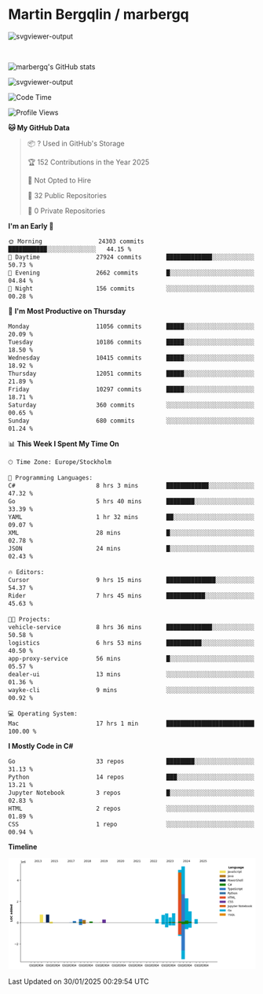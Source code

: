 # Martin Bergqlin / marbergq

![svgviewer-output](https://user-images.githubusercontent.com/2405410/206014777-22d41ecb-c24f-421d-b7d9-bba2cb5bb0de.svg)

<br>

<!--- [![Martin's Week](https://github-readme-stats.vercel.app/api/wakatime?username=marbergq&theme=dark)](https://github.com/anuraghazra/github-readme-stats) -->

![marbergq's GitHub stats](https://github-readme-stats.vercel.app/api?username=marbergq&count_private=true&show_icons=true)

![svgviewer-output](https://wakatime.com/badge/user/3f0a2069-6683-4e19-9a4a-7d21ea815067.svg)

<!--START_SECTION:waka-->
![Code Time](http://img.shields.io/badge/Code%20Time-4%2C757%20hrs%2024%20mins-blue)

![Profile Views](http://img.shields.io/badge/Profile%20Views-0-blue)

**🐱 My GitHub Data** 

> 📦 ? Used in GitHub's Storage 
 > 
> 🏆 152 Contributions in the Year 2025
 > 
> 🚫 Not Opted to Hire
 > 
> 📜 32 Public Repositories 
 > 
> 🔑 0 Private Repositories 
 > 
**I'm an Early 🐤** 

```text
🌞 Morning                24303 commits       ███████████░░░░░░░░░░░░░░   44.15 % 
🌆 Daytime                27924 commits       █████████████░░░░░░░░░░░░   50.73 % 
🌃 Evening                2662 commits        █░░░░░░░░░░░░░░░░░░░░░░░░   04.84 % 
🌙 Night                  156 commits         ░░░░░░░░░░░░░░░░░░░░░░░░░   00.28 % 
```
📅 **I'm Most Productive on Thursday** 

```text
Monday                   11056 commits       █████░░░░░░░░░░░░░░░░░░░░   20.09 % 
Tuesday                  10186 commits       █████░░░░░░░░░░░░░░░░░░░░   18.50 % 
Wednesday                10415 commits       █████░░░░░░░░░░░░░░░░░░░░   18.92 % 
Thursday                 12051 commits       █████░░░░░░░░░░░░░░░░░░░░   21.89 % 
Friday                   10297 commits       █████░░░░░░░░░░░░░░░░░░░░   18.71 % 
Saturday                 360 commits         ░░░░░░░░░░░░░░░░░░░░░░░░░   00.65 % 
Sunday                   680 commits         ░░░░░░░░░░░░░░░░░░░░░░░░░   01.24 % 
```


📊 **This Week I Spent My Time On** 

```text
🕑︎ Time Zone: Europe/Stockholm

💬 Programming Languages: 
C#                       8 hrs 3 mins        ████████████░░░░░░░░░░░░░   47.32 % 
Go                       5 hrs 40 mins       ████████░░░░░░░░░░░░░░░░░   33.39 % 
YAML                     1 hr 32 mins        ██░░░░░░░░░░░░░░░░░░░░░░░   09.07 % 
XML                      28 mins             █░░░░░░░░░░░░░░░░░░░░░░░░   02.78 % 
JSON                     24 mins             █░░░░░░░░░░░░░░░░░░░░░░░░   02.43 % 

🔥 Editors: 
Cursor                   9 hrs 15 mins       ██████████████░░░░░░░░░░░   54.37 % 
Rider                    7 hrs 45 mins       ███████████░░░░░░░░░░░░░░   45.63 % 

🐱‍💻 Projects: 
vehicle-service          8 hrs 36 mins       █████████████░░░░░░░░░░░░   50.58 % 
logistics                6 hrs 53 mins       ██████████░░░░░░░░░░░░░░░   40.50 % 
app-proxy-service        56 mins             █░░░░░░░░░░░░░░░░░░░░░░░░   05.57 % 
dealer-ui                13 mins             ░░░░░░░░░░░░░░░░░░░░░░░░░   01.36 % 
wayke-cli                9 mins              ░░░░░░░░░░░░░░░░░░░░░░░░░   00.92 % 

💻 Operating System: 
Mac                      17 hrs 1 min        █████████████████████████   100.00 % 
```

**I Mostly Code in C#** 

```text
Go                       33 repos            ████████░░░░░░░░░░░░░░░░░   31.13 % 
Python                   14 repos            ███░░░░░░░░░░░░░░░░░░░░░░   13.21 % 
Jupyter Notebook         3 repos             █░░░░░░░░░░░░░░░░░░░░░░░░   02.83 % 
HTML                     2 repos             ░░░░░░░░░░░░░░░░░░░░░░░░░   01.89 % 
CSS                      1 repo              ░░░░░░░░░░░░░░░░░░░░░░░░░   00.94 % 
```



**Timeline**

![Lines of Code chart](https://raw.githubusercontent.com/marbergq/marbergq/main/assets/bar_graph.png)


 Last Updated on 30/01/2025 00:29:54 UTC
<!--END_SECTION:waka-->

